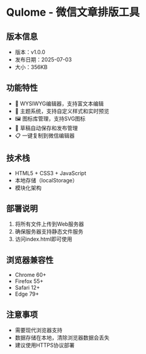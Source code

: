 # Qulome - 微信文章排版工具

## 版本信息
- 版本：v1.0.0
- 发布日期：2025-07-03
- 大小：356KB

## 功能特性
- 📝 WYSIWYG编辑器，支持富文本编辑
- 🎨 主题系统，支持自定义样式和实时预览
- 🖼️ 图标库管理，支持SVG图标
- 💾 草稿自动保存和发布管理
- 📋 一键复制到微信编辑器

## 技术栈
- HTML5 + CSS3 + JavaScript
- 本地存储（localStorage）
- 模块化架构

## 部署说明
1. 将所有文件上传到Web服务器
2. 确保服务器支持静态文件服务
3. 访问index.html即可使用

## 浏览器兼容性
- Chrome 60+
- Firefox 55+
- Safari 12+
- Edge 79+

## 注意事项
- 需要现代浏览器支持
- 数据存储在本地，清除浏览器数据会丢失
- 建议使用HTTPS协议部署 